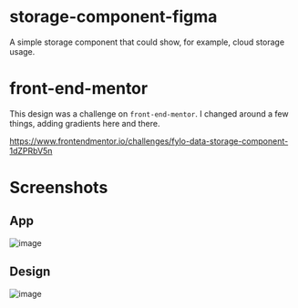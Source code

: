 # storage-component-figma
A simple storage component that could show, for example, cloud storage usage.

# front-end-mentor
This design was a challenge on `front-end-mentor`. 
I changed around a few things, adding gradients here and there.

https://www.frontendmentor.io/challenges/fylo-data-storage-component-1dZPRbV5n

# Screenshots
## App
![image](https://user-images.githubusercontent.com/38377327/126368457-856a8637-2699-4629-92b7-e138d8273542.png)

## Design
![image](https://user-images.githubusercontent.com/38377327/126368334-df390010-8c38-421c-a690-99fd989f9c2e.png)
